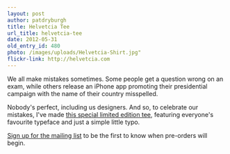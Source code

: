 ```yaml
---
layout: post
author: patdryburgh
title: Helvetcia Tee
url_title: helvetcia-tee
date: 2012-05-31
old_entry_id: 480
photo: /images/uploads/Helvetcia-Shirt.jpg"
flickr-link: http://helvetcia.com
---
```


We all make mistakes sometimes. Some people get a question wrong on an exam, while others release an iPhone app promoting their presidential campaign with the name of their country misspelled.

Nobody's perfect, including us designers. And so, to celebrate our mistakes, I've made <a href="http://helvetcia.com">this special limited edition tee</a>, featuring everyone's favourite typeface and just a simple little typo.

<a href="http://helvetcia.com">Sign up for the mailing list</a> to be the first to know when pre-orders will begin.